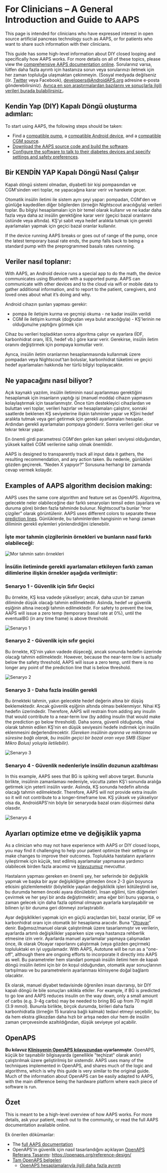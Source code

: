 # For Clinicians – A General Introduction and Guide to AAPS

This page is intended for clinicians who have expressed interest in open source artificial pancreas technology such as AAPS, or for patients who want to share such information with their clinicians.

This guide has some high-level information about DIY closed looping and specifically how AAPS works. For more details on all of these topics, please view the [comprehensive AAPS documentation online](../index.md). Sorularınız varsa, lütfen daha fazla ayrıntı için hastanıza sorun veya sorularınızı iletmek için her zaman topluluğa ulaşmaktan çekinmeyin. (Sosyal medyada değilseniz (ör. [Twitter](https://twitter.com/kozakmilos) veya Facebook), developers@AndroidAPS.org adresine e-posta gönderebilirsiniz). [Ayrıca en son araştırmalardan bazılarını ve sonuçlarla ilgili verileri burada bulabilirsiniz.](https://openaps.org/outcomes/).

## Kendin Yap (DIY) Kapalı Döngü oluşturma adımları:

To start using AAPS, the following steps should be taken:

* Find a [compatible pump](../Getting-Started/CompatiblePumps.md), a [compatible Android device](https://docs.google.com/spreadsheets/d/1gZAsN6f0gv6tkgy9EBsYl0BQNhna0RDqA9QGycAqCQc/edit?usp=sharing), and a [compatible CGM source](../Getting-Started/CompatiblesCgms.md).
* [Download the AAPS source code and build the software](../SettingUpAaps/BuildingAaps.md).
* [Configure the software to talk to their diabetes devices and specify settings and safety preferences](../SettingUpAaps/SetupWizard.md).

## Bir KENDİN YAP Kapalı Döngü Nasıl Çalışır

Kapalı döngü sistemi olmadan, diyabetli bir kişi pompasından ve CGM'sinden veri toplar, ne yapacağına karar verir ve harekete geçer.

Otomatik insülin iletimi ile sistem aynı şeyi yapar: pompadan, CGM'den ve günlüğe kaydedilen diğer bilgilerden (örneğin Nightscout aracılığıyla) verileri toplar. Bu bilgiyi hesaplamaları için bir temel olarak kullanır ve ne kadar daha fazla veya daha az insülin gerektiğine karar verir (geçici bazal oranlarını üstünde veya altında). KŞ'yi sabit veya hedef aralıkta tutmak için gerekli ayarlamaları yapmak için geçici bazal oranlar kullanılır.

If the device running AAPS breaks or goes out of range of the pump, once the latest temporary basal rate ends, the pump falls back to being a standard pump with the preprogrammed basals rates runnning.

## Veriler nasıl toplanır:

With AAPS, an Android device runs a special app to do the math, the device communicates using Bluetooth with a supported pump. AAPS can communicate with other devices and to the cloud via wifi or mobile data to gather additional information, and to report to the patient, caregivers, and loved ones about what it’s doing and why.

Android cihazın şunları yapması gerekir:

* pompa ile iletişim kurma ve geçmişi okuma - ne kadar insülin verildi
* CGM ile iletişim kurmak (doğrudan veya bulut aracılığıyla) - KŞ'lerinin ne olduğunu/ne yaptığını görmek için

Cihaz bu verileri topladıktan sonra algoritma çalışır ve ayarlara (İDF, karbonhidrat oranı, İES, hedef vb.) göre karar verir. Gerekirse, insülin iletim oranını değiştirmek için pompaya komutlar verir.

Ayrıca, insülin iletim oranlarının hesaplanmasında kullanmak üzere pompadan veya Nightscout'tan boluslar, karbonhidrat tüketimi ve geçici hedef ayarlamaları hakkında her türlü bilgiyi toplayacaktır.

## Ne yapacağını nasıl biliyor?

Açık kaynaklı yazılım, insülin iletiminin nasıl ayarlanması gerektiğini hesaplamak için insanların yaptığı işi (manuel modda) cihazın yapmasını kolaylaştırmak için tasarlanmıştır. Önce tüm destekleyici cihazlardan ve buluttan veri toplar, verileri hazırlar ve hesaplamaları çalıştırır, sonraki saatlerde beklenen KŞ seviyelerine ilişkin tahminler yapar ve KŞini hedef aralıkta tutmak veya geri getirmek için gerekli ayarlamaları hesaplar. Ardından gerekli ayarlamaları pompaya gönderir. Sonra verileri geri okur ve tekrar tekrar yapar.

En önemli girdi parametresi CGM'den gelen kan şekeri seviyesi olduğundan, yüksek kaliteli CGM verilerine sahip olmak önemlidir.

AAPS is designed to transparently track all input data it gathers, the resulting recommendation, and any action taken. Bu nedenle, günlükleri gözden geçirerek. “Neden X yapıyor?” Sorusuna herhangi bir zamanda cevap vermek kolaydır.

## Examples of AAPS algorithm decision making:

AAPS uses the same core algorithm and feature set as OpenAPS. Algoritma, gelecekte neler olabileceğine dair farklı senaryoları temsil eden (ayarlara ve duruma göre) birden fazla tahminde bulunur. Nightscout'ta bunlar “mor çizgiler” olarak görüntülenir. AAPS uses different colors to separate these [prediction lines](#aaps-screens-prediction-lines). Günlüklerde, bu tahminlerden hangisinin ve hangi zaman diliminin gerekli eylemleri yönlendirdiğini izlenebilir.

### İşte mor tahmin çizgilerinin örnekleri ve bunların nasıl farklı olabileceği:

![Mor tahmin satırı örnekleri](../images/Prediction_lines.jpg)

### İnsülin iletiminde gerekli ayarlamaları etkileyen farklı zaman dilimlerine ilişkin örnekler aşağıda verilmiştir:

### Senaryo 1 - Güvenlik için Sıfır Geçici

Bu örnekte, KŞ kısa vadede yükseliyor; ancak, daha uzun bir zaman diliminde düşük olacağı tahmin edilmektedir. Aslında, hedef *ve* güvenlik eşiğinin altına ineceği tahmin edilmektedir. For safety to prevent the low, AAPS will issue a zero temp (temporary basal rate at 0%), until the eventualBG (in any time frame) is above threshold.

![Senaryo 1](../images/Dosing_scenario_1.jpg)

### Senaryo 2 - Güvenlik için sıfır geçici

Bu örnekte, KŞ'nin yakın vadede düşeceği, ancak sonunda hedefin üzerinde olacağı tahmin edilmektedir. However, because the near-term low is actually below the safety threshold, AAPS will issue a zero temp, until there is no longer any point of the prediction line that is below threshold.

![Senaryo 2](../images/Dosing_scenario_2.jpg)

### Senaryo 3 - Daha fazla insülin gerekli

Bu örnekteki tahmin, yakın gelecekte hedef değerin altına bir düşüş beklemektedir. Ancak güvenlik eşiğinin altında olması beklenmiyor. Nihai KŞ hedefin üzerindedir. Therefore, AAPS will restrain from adding any insulin that would contribute to a near-term low (by adding insulin that would make the prediction go below threshold). Daha sonra, güvenli olduğunda, nihai olarak tahmin edilen KŞ'nin en düşük seviyesini hedefe indirmek için insülin eklenmesini değerlendirecektir. *(Gereken insülinin ayarına ve miktarına ve süresine bağlı olarak, bu insülin geçici bir bazal oran veya SMB (Süper Mikro Bolus) yoluyla iletilebilir).*

![Senaryo 3](../images/Dosing_scenario_3.jpg)

### Senaryo 4 - Güvenlik nedenleriyle insülin dozunun azaltılması

In this example, AAPS sees that BG is spiking well above target. Bununla birlikte, insülinin zamanlaması nedeniyle, vücutta zaten KŞ'i sonunda aralığa getirmek için yeterli insülin vardır. Aslında, KŞ sonunda hedefin altında olacağı tahmin edilmektedir. Therefore, AAPS will not provide extra insulin so it will not contribute to a longer-timeframe low. KŞ yüksek ve yükseliyor olsa da, AndroidAPS'nin böyle bir senaryoda bazal oranı düşürmesi daha olasıdır.

![Senaryo 4](../images/Dosing_scenario_4.jpg)

## Ayarları optimize etme ve değişiklik yapma

As a clinician who may not have experience with AAPS or DIY closed loops, you may find it challenging to help your patient optimize their settings or make changes to improve their outcomes. Toplulukta hastaların ayarlarını iyileştirmek için küçük, test edilmiş ayarlamalar yapmasına yardımcı olabilecek birden fazla aracımız ve [kılavuzumuz](https://openaps.readthedocs.io/en/latest/docs/Customize-Iterate/optimize-your-settings.html) mevcuttur.

Hastaların yapması gereken en önemli şey, her seferinde bir değişiklik yapmak ve başka bir ayar değişikliğine gitmeden önce 2-3 gün boyunca etkisini gözlemlemektir (böylelikle yapılan değişikliklik işleri kötüleştirdi ise, bu durumda hemen önceki ayara dönülebilir). İnsan eğilimi, tüm düğmeleri çevirmek ve her şeyi bir anda değiştirmektir; ama eğer biri bunu yaparsa, o zaman gelecek için daha fazla optimal olmayan ayarlarla karşılaşabilir ve bilinen iyi bir duruma geri dönmeyi zorlaştırabilir.

Ayar değişiklikleri yapmak için en güçlü araçlardan biri, bazal oranlar, İDF ve karbonhidrat oranı için otomatik bir hesaplama aracıdır. Buna "[Otoayar](https://openaps.readthedocs.io/en/latest/docs/Customize-Iterate/autotune.html)" denir. Bağımsız/manuel olarak çalıştırılmak üzere tasarlanmıştır ve verilerin, ayarlarda artımlı değişiklikler yaparken size veya hastanıza rehberlik etmesine izin verir. Ayarlarda manuel ayarlamalar yapmaya çalışmadan önce, ilk olarak Otoayar raporlarını çalıştırmak (veya gözden geçirmek) topluluktaki en iyi uygulamadır. With AAPS, Autotune will be run as a "one-off", although there are ongoing efforts to incorporate it directly into AAPS as well. Bu parametreler hem standart pompalı insülin iletimi hem de kapalı döngü insülin iletimi için bir ön koşul olduğundan, otomatik ayar sonuçlarının tartışılması ve bu parametrelerin ayarlanması klinisyene doğal bağlantı olacaktır.

Ek olarak, manuel diyabet tedavisinde öğrenilen insan davranışı, bir DIY kapalı döngü ile bile sonuçları sıklıkla etkiler. For example, if BG is predicted to go low and AAPS reduces insulin on the way down, only a small amount of carbs (e.g. 3-4g carbs) may be needed to bring BG up from 70 mg/dl (3.9 mmol). Bununla birlikte, birçok durumda, birileri daha fazla karbonhidratla (örneğin 15 kuralına bağlı kalmak) tedavi etmeyi seçebilir, bu da hem ekstra glikozdan daha hızlı bir artışa neden olur hem de insülin zaman çerçevesinde azaltıldığından, düşük seviyeye yol açabilir.

## OpenAPS

**Bu kılavuz [Klinisyenin OpenAPS kılavuzundan](https://openaps.readthedocs.io/en/latest/docs/Resources/clinician-guide-to-OpenAPS.html) uyarlanmıştır.** OpenAPS, küçük bir taşınabilir bilgisayarda (genellikle "teçhizat" olarak anılır) çalıştırılmak üzere geliştirilmiş bir sistemdir. AAPS uses many of the techniques implemented in OpenAPS, and shares much of the logic and algorithms, which is why this guide is very similar to the original guide. Much of the information about OpenAPS can be easily adapted to AAPS, with the main difference being the hardware platform where each piece of software is run.

## Özet

This is meant to be a high-level overview of how AAPS works. For more details, ask your patient, reach out to the community, or read the full AAPS documentation available online.

Ek önerilen dökümanlar:

* The [full AAPS documentation](../index.md)
* OpenAPS'in güvenlik için nasıl tasarlandığını açıklayan [OpenAPS Referans Tasarımı](https://OpenAPS.org/reference-design/): https://openaps.org/reference-design/
* [Tam OpenAPS belgeleri](https://openaps.readthedocs.io/en/latest/index.html) 
  * [OpenAPS hesaplamalarıyla ilgili daha fazla ayrıntı](https://openaps.readthedocs.io/en/latest/docs/While%20You%20Wait%20For%20Gear/Understand-determine-basal.html#understanding-the-determine-basal-logic)